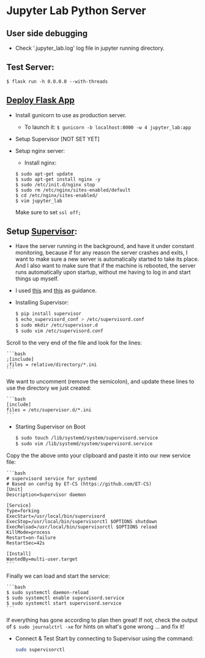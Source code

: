 # Jupyter Lab Python Server


## User side debugging
* Check '.jupyter_lab.log' log file in jupyter running directory.

## Test Server:
`$ flask run -h 0.0.0.0 --with-threads`

## [Deploy Flask App](https://blog.miguelgrinberg.com/post/the-flask-mega-tutorial-part-xvii-deployment-on-linux)

* Install gunicorn to use as production server.
  * To launch it:
  `$ gunicorn -b localhost:8000 -w 4 jupyter_lab:app`

* Setup Supervisor [NOT SET YET]

* Setup nginx server:
  * Install nginx:
  ```
  $ sudo apt-get update
  $ sudo apt-get install nginx -y
  $ sudo /etc/init.d/nginx stop
  $ sudo rm /etc/nginx/sites-enabled/default
  $ cd /etc/nginx/sites-enabled/
  $ vim jupyter_lab
  ```
  Make sure to set `ssl off;`


## Setup [Supervisor](http://supervisord.org/):
  * Have the server running in the background, and have it under constant monitoring, because if for any reason the server crashes and exits, I want to make sure a new server is automatically started to take its place. And I also want to make sure that if the machine is rebooted, the server runs automatically upon startup, without me having to log in and start things up myself.
  * I used [this](https://rcwd.dev/long-lived-python-scripts-with-supervisor.html) and [this](https://blog.miguelgrinberg.com/post/the-flask-mega-tutorial-part-xvii-deployment-on-linux) as guidance.
  * Installing Supervisor:

    ```bash
    $ pip install supervisor
    $ echo_supervisord_conf > /etc/supervisord.conf
    $ sudo mkdir /etc/supervisor.d
    $ sudo vim /etc/supervisord.conf
    ```

  Scroll to the very end of the file and look for the lines:

    ```bash
    ;[include]
    ;files = relative/directory/*.ini
    ```

  We want to uncomment (remove the semicolon), and update these lines to use the directory we just created:

    ```bash
    [include]
    files = /etc/supervisor.d/*.ini
    ```

  * Starting Supervisor on Boot

    ```bash
    $ sudo touch /lib/systemd/system/supervisord.service
    $ sudo vim /lib/systemd/system/supervisord.service
    ```

  Copy the the above onto your clipboard and paste it into our new service file:

    ```bash
    # supervisord service for systemd
    # Based on config by ET-CS (https://github.com/ET-CS)
    [Unit]
    Description=Supervisor daemon

    [Service]
    Type=forking
    ExecStart=/usr/local/bin/supervisord
    ExecStop=/usr/local/bin/supervisorctl $OPTIONS shutdown
    ExecReload=/usr/local/bin/supervisorctl $OPTIONS reload
    KillMode=process
    Restart=on-failure
    RestartSec=42s

    [Install]
    WantedBy=multi-user.target
    ```
  Finally we can load and start the service:

    ```bash
    $ sudo systemctl daemon-reload
    $ sudo systemctl enable supervisord.service
    $ sudo systemctl start supervisord.service
    ```

  If everything has gone according to plan then great! If not, check the output of `$ sudo journalctrl -xe` for hints on what's gone wrong ... and fix it!

  * Connect & Test
  Start by connecting to Supervisor using the command:

    ```bash
    sudo supervisorctl
    ```
